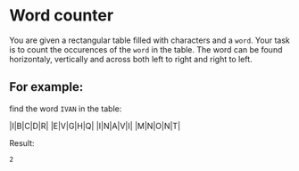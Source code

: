# Word counter

You are given a rectangular table filled with characters and a `word`.
Your task is to count the occurences of the `word` in the table. The word can be found horizontaly, vertically and across both left to right and right to left.

## For example:

find the word `IVAN` in the table:

|I|B|C|D|R|
|E|V|G|H|Q|
|I|N|A|V|I|
|M|N|O|N|T|

Result:
```
2
```